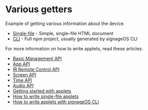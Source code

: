 # Various getters

Example of getting various information about the device.

* [Single-file](singlefile-applet) - Simple, single-file HTML document
* [CLI](cli-applet) - Full npm project, usually generated by signageOS CLI

For more information on how to write applets, read these articles:

* [Basic Management API](https://docs.signageos.io/api/js/management/1-js-management)
* [App API](https://docs.signageos.io/api/js/management/10-js-management-application)
* [IR Remote Control API](https://docs.signageos.io/api/js/management/3-js-management-remote-control)
* [Screen API](https://docs.signageos.io/api/js/management/5-js-management-screen)
* [Time API](https://docs.signageos.io/api/js/management/6-js-management-time)
* [Audio API](https://docs.signageos.io/api/js/management/7-js-management-volume)
* [Getting started with applets](https://docs.signageos.io/knowledge-base/applet)
* [How to write single-file applets](https://docs.signageos.io/knowledge-base/applet-editor)
* [How to write applets with signageOS CLI](https://docs.signageos.io/knowledge-base/setup-developer-environment)
